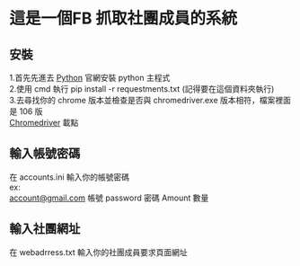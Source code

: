 # 這是一個FB 抓取社團成員的系統

## 安裝   
1.首先先進去 [Python][python] 官網安裝 python 主程式   
2.使用 cmd 執行 pip install -r requestments.txt (記得要在這個資料夾執行)   
3.去尋找你的 chrome 版本並檢查是否與 chromedriver.exe 版本相符，檔案裡面是 106 版   
[Chromedriver][chromedriver] 載點   

## 輸入帳號密碼  
在 accounts.ini 輸入你的帳號密碼  
ex:    
    account@gmail.com  帳號
    password  密碼
    Amount 數量
       
## 輸入社團網址
在 webadrress.txt 輸入你的社團成員要求頁面網址   

[python]: https://www.python.org/
[chromedriver]: https://chromedriver.chromium.org/
